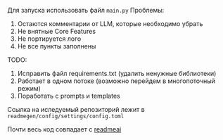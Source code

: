 Для запуска использовать файл `main.py`
Проблемы:

1. Остаются комментарии от LLM, которые необходимо убрать
2. Не внятные Core Features
3. Не портируется лого
4. Не все пункты заполнены

TODO:
1. Исправить файл requirements.txt (удалить ненужные библиотеки)
2. Работает в одном потоке (возможно перейдем в многопоточный режим)
3. Поработать с prompts и templates

Ссылка на иследуемый репозиторий лежит в `readmegen/config/settings/config.toml`

Почти весь код совпадает с [readmeai](https://github.com/eli64s/readme-ai)

